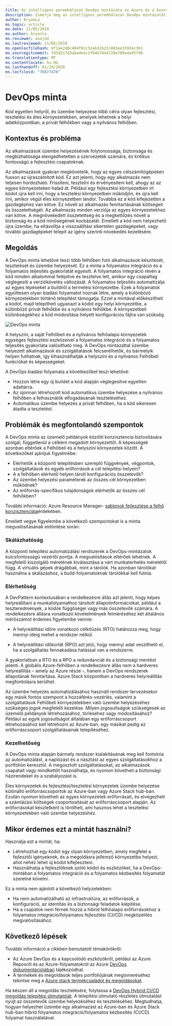 ```yaml
---
title: Az intelligens peremhálózat DevOps mintázata az Azure és a Azure Stack hub használatával.
description: Ismerje meg az intelligens peremhálózat DevOps mintázatát az Azure és a Azure Stack hub használatával.
author: BryanLa
ms.topic: article
ms.date: 11/05/2019
ms.author: bryanla
ms.reviewer: anajod
ms.lastreviewed: 11/05/2019
ms.openlocfilehash: bf1ae2d8c404f8cc52ab32b22c883ee15934c3b1
ms.sourcegitcommit: fd5d217d3a8adeec2f04b74d4728e709a4a95790
ms.translationtype: MT
ms.contentlocale: hu-HU
ms.lasthandoff: 01/29/2020
ms.locfileid: "76877476"
---
```

# <a name="devops-pattern"></a>DevOps minta

Kód egyetlen helyről, és üzembe helyezése több célra olyan fejlesztési, tesztelési és éles környezetekben, amelyek lehetnek a helyi adatközpontban, a privát felhőkben vagy a nyilvános felhőben.

## <a name="context-and-problem"></a>Kontextus és probléma

Az alkalmazások üzembe helyezésének folytonossága, biztonsága és megbízhatósága elengedhetetlen a szervezetek számára, és kritikus fontosságú a fejlesztési csapatoknak.

Az alkalmazások gyakran megkövetelik, hogy az egyes célszámítógépeken fusson az újraszámított kód. Ez azt jelenti, hogy egy alkalmazás nem teljesen hordozható. Frissíteni, tesztelni és érvényesíteni kell, ahogy az az egyes környezeteken halad át. Például egy fejlesztési környezetben írt kódot újra kell írni, hogy a tesztelési környezetben működjön, és újra kell írni, amikor végül éles környezetben landol. Továbbá ez a kód kifejezetten a gazdagéphez van kötve. Ez növeli az alkalmazás fenntartásának költségeit és összetettségét. Az alkalmazás minden verziója az egyes környezetekhez van kötve. A megnövekedett összetettség és a megkettőzés növeli a biztonság és a kód minőségének kockázatát. Emellett a kód nem helyezhető újra üzembe, ha eltávolítja a visszaállítási sikertelen gazdagépeket, vagy további gazdagépeket telepít az igény szerinti növekedés kezelésére.

## <a name="solution"></a>Megoldás

A DevOps minta lehetővé teszi több felhőben futó alkalmazások készítését, tesztelését és üzembe helyezését. Ez a minta a folyamatos integráció és a folyamatos teljesítés gyakorlatát egyesíti. A folyamatos integráció révén a kód minden alkalommal felépítve és tesztelve lett, amikor egy csapattag véglegesíti a verziókövetés változását. A folyamatos teljesítés automatizálja az egyes lépéseket a buildről a termelési környezetbe. Ezek a folyamatok együttesen olyan kiadási folyamatot hoznak létre, amely a különböző környezetekben történő telepítést támogatja. Ezzel a mintával előkészítheti a kódot, majd telepítheti ugyanazt a kódot egy helyi környezetbe, a különböző privát felhőkbe és a nyilvános felhőkbe. A környezetbeli különbségekhez a kód módosítása helyett konfigurációs fájlra van szükség.

![DevOps minta](media/pattern-cicd-pipeline/hybrid-ci-cd.png)

A helyszíni, a saját Felhőbeli és a nyilvános felhőalapú környezetek egységes fejlesztési eszközeivel a folyamatos integráció és a folyamatos teljesítés gyakorlata valósítható meg. A DevOps mintázattal üzembe helyezett alkalmazások és szolgáltatások felcserélhetők, és bármelyik helyen futhatnak, így kihasználhatják a helyszíni és a nyilvános Felhőbeli funkciókat és képességeket.

A DevOps kiadási folyamata a következőket teszi lehetővé:

- Hozzon létre egy új buildet a kód alapján véglegesítve egyetlen adattárra.
- Az újonnan létrehozott kód automatikus üzembe helyezése a nyilvános felhőben a felhasználók elfogadásának teszteléséhez.
- Automatikus üzembe helyezés a privát felhőben, ha a kód sikeresen átadta a tesztelést.

## <a name="issues-and-considerations"></a>Problémák és megfontolandó szempontok

A DevOps minta az üzemelő példányok közötti konzisztencia biztosítására szolgál, függetlenül a célként megadott környezettől. A képességek azonban eltérőek a Felhőbeli és a helyszíni környezetek között. A következőket ajánljuk figyelmébe:

- Elérhetők a központi telepítésben szereplő függvények, végpontok, szolgáltatások és egyéb erőforrások a cél telepítési helyein?
- A a felhőben elérhető helyen tárolt konfigurációs összetevők?
- Az üzembe helyezési paraméterek az összes cél környezetben működnek?
- Az erőforrás-specifikus tulajdonságok elérhetők az összes cél felhőkben?

További információ: Azure Resource Manager- [sablonok fejlesztése a felhő konzisztenciája](https://docs.microsoft.com/azure/azure-resource-manager/templates-cloud-consistency)érdekében.

Emellett vegye figyelembe a következő szempontokat is a minta megvalósításának eldöntése során:

### <a name="scalability"></a>Skálázhatóság

A központi telepítési automatizálási rendszerek a DevOps-mintázatok kulcsfontosságú vezérlői pontja. A megvalósítások eltérőek lehetnek. A megfelelő kiszolgáló méretének kiválasztása a várt munkaterhelés méretétől függ. A virtuális gépek drágábbak, mint a tárolók. Ha azonban tárolókat használna a skálázáshoz, a build-folyamatoknak tárolókkal kell futnia.

### <a name="availability"></a>Elérhetőség

A DevPattern kontextusában a rendelkezésre állás azt jelenti, hogy képes helyreállítani a munkafolyamathoz társított állapotinformációkat, például a teszteredmények, a kódok függőségei vagy más összetevők számára. A rendelkezésre állásra vonatkozó követelmények felméréséhez két általános mérőszámot érdemes figyelembe vennie:

-   A helyreállítási időre vonatkozó célkitűzés (RTO) határozza meg, hogy mennyi ideig mehet a rendszer nélkül.

-   A helyreállítási időkorlát (RPO) azt jelzi, hogy mennyi adat veszíthető el, ha a szolgáltatás fennakadása hatással van a rendszerre.

A gyakorlatban a RTO és a RPO a redundanciát és a biztonsági mentést jelenti. A globális Azure-felhőben a rendelkezésre állás nem a hardveres helyreállítás – amely az Azure része –, hanem a DevOps rendszerek állapotának fenntartása. Azure Stack központban a hardveres helyreállítás megfontolásra kerülhet.

Az üzembe helyezés automatizálásához használt rendszer tervezésekor egy másik fontos szempont a hozzáférés-vezérlés, valamint a szolgáltatások Felhőbeli környezetekben való üzembe helyezéséhez szükséges jogok megfelelő kezelése. Milyen jogosultságok szükségesek az üzemelő példányok létrehozásához, törléséhez vagy módosításához? Például az egyik jogosultságot általában egy erőforráscsoport létrehozásához kell létrehozni az Azure-ban, egy másikat pedig az erőforráscsoport szolgáltatásainak telepítéséhez.

### <a name="manageability"></a>Kezelhetőség

A DevOps minta alapján bármely rendszer kialakításának meg kell fontolnia az automatizálást, a naplózást és a riasztást az egyes szolgáltatásokhoz a portfólión keresztül. A megosztott szolgáltatásokat, az alkalmazások csapatait vagy mindkettőt használhatja, és nyomon követheti a biztonsági házirendeket és a szabályozást is.

Éles környezetek és fejlesztési/tesztelési környezetek üzembe helyezése különálló erőforráscsoportok az Azure-ban vagy Azure Stack hub-ban. Ezután nyomon követheti az egyes környezetek erőforrásait, és elvégezheti a számlázási költségek csoportosítását az erőforráscsoport alapján. Az erőforrásokat készletként is törölheti, ami hasznos lehet a tesztelési környezetekben való üzembe helyezéshez.

## <a name="when-to-use-this-pattern"></a>Mikor érdemes ezt a mintát használni?

Használja ezt a mintát, ha:

- Létrehozhat egy kódot egy olyan környezetben, amely megfelel a fejlesztői igényeknek, és a megoldásra jellemző környezetbe helyezi, ahol nehéz lehet új kódot kifejleszteni.
- Használhatja a fejlesztőknek szóló kódot és eszközöket, ha a DevOps-mintában a folyamatos integráció és a folyamatos kézbesítés folyamatát szeretné követni.

Ez a minta nem ajánlott a következő helyzetekben:

- Ha nem automatizálható az infrastruktúra, az erőforrások, a konfiguráció, az identitás és a biztonsági feladatok kiépítése.
- Ha a csapatok nem férnek hozzá a hibrid felhőalapú erőforrásokhoz a folyamatos integráció/folyamatos fejlesztési (CI/CD) megközelítés megvalósításához.

## <a name="next-steps"></a>Következő lépések

További információ a cikkben bemutatott témakörökről:
- Az Azure DevOps és a kapcsolódó eszközökről, például az Azure Reposről és az Azure-folyamatokról az Azure [DevOps dokumentációjában](/azure/devops) tájékozódhat.
- A termékek és megoldások teljes portfóliójának megismeréséhez tekintse meg a [Azure stack termékcsaládot és megoldásokat](/azure-stack).

Ha készen áll a megoldás tesztelésére, folytassa a [DevOps Hybrid CI/CD megoldás telepítési útmutatóját](https://aka.ms/hybriddevopsdeploy). A telepítési útmutató részletes útmutatást nyújt az összetevők üzembe helyezéséhez és teszteléséhez. Megtudhatja, hogyan helyezhet üzembe egy alkalmazást az Azure-ban és Azure Stack hub-ban hibrid folyamatos integráció/folyamatos kézbesítés (CI/CD) folyamat használatával.
